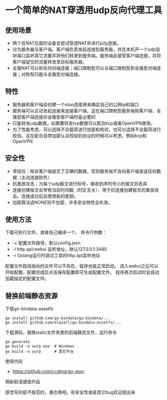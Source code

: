 # 一个简单的NAT穿透用udp反向代理工具

## 使用场景
- 两个在NAT后面的设备会尝试穿透NAT并进行p2p连接。
- 分为服务器与客户端。客户端负责发起连接到服务器，并在本机开一个udp监听端口监听其它流量并将他们转发到服务端。服务端会接受客户端连接，并将客户端提交的流量转发至目标服务器。
- 全锥NAT可以和任何对端连接；端口限制型可以与端口限制型和全锥型对端连接；对称型只能与全锥型对端连接。

## 特性
- 服务器和客户端会创建一个stun连接用来确定自己的公网ip和端口
- 服务端可以主动发起连接来连接客户端，这在端口限制型服务端和客户端、全锥型客户端连接非全锥型客户端时是必要的
- 只能转发udp数据，如果要转发tcp数据可以配合kcp或者OpenVPN使用。
- 为了性能考虑，可以选择不会载荷进行加密和校验，也可以选择不会载荷进行校验。这在配合自带加密认证校验的协议的时候可以考虑，例如kcp和OpenVPN

## 安全性
- 零信任：除非客户端提交了正确的数据，否则服务端不会向客户端发送任何数据（主动连接除外）
- 抗重放攻击：为每个udp报文进行标号，接收到序列号小的报文则丢弃
- 连接创建报文会带有当前时间戳（时区无关），用于抗连接创建报文的重放攻击。连接成功后会使用新的密钥。
- 加密算法选NONE则不加密，许多安全特性会失效。


## 使用方法
下载可执行文件，或者自己编译一个。
命令行参数：
- -c 配置文件路径，默认config.json
- -l http api/webui 监听地址，默认127.0.0.1:3480
- -r Golang运行时调试工具的http api监听地址

配置文件路径指向的文件可以不存在，程序也能正常启动。
进入webui之后可以开始配置，配置完成后点击保存配置即可生成配置文件。
程序再次启动时会自动加载指定的配置文件。

## 替换前端静态资源
下载go-bindata-assetfs
```
go install github.com/go-bindata/go-bindata/...
go install github.com/elazarl/go-bindata-assetfs/...
```
下载源码，替换static文件夹里的前端静态文件，运行命令
```
go generate
go build -o uurp.exe  # Windows
go build -o uurp      # 其它平台
```

使用代码
- https://github.com/ccding/go-stun

萌新脸滚键盘作品

感觉写的挺不规范的，凑合用吧。有安全性或是其它bug欢迎提出来
